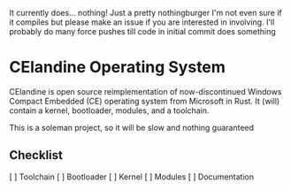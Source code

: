 It currently does... nothing! Just a pretty nothingburger I'm not even sure if it compiles but please make an issue if you are interested in involving. I'll probably do many force pushes till code in initial commit does something

CElandine Operating System
==

CElandine is open source reimplementation of now-discontinued Windows Compact Embedded (CE) operating system from Microsoft in Rust.
It (will) contain a kernel, bootloader, modules, and a toolchain.

This is a soleman project, so it will be slow and nothing guaranteed

Checklist 
--
[ ] Toolchain
[ ] Bootloader
[ ] Kernel
[ ] Modules
[ ] Documentation

